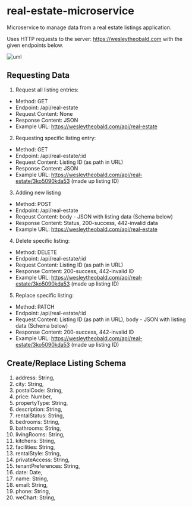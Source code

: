 # real-estate-microservice

Microservice to manage data from a real estate listings application.

Uses HTTP requests to the server: https://wesleytheobald.com with the given endpoints below.

![uml](https://www.dropbox.com/s/u32h93og9wa64mr/UML.png?raw=1)

## Requesting Data

1. Request all listing entries:
- Method: GET
- Endpoint: /api/real-estate
- Request Content: None
- Response Content: JSON
- Example URL: https://wesleytheobald.com/api/real-estate


2. Requesting specific listing entry:
- Method: GET
- Endpoint: /api/real-estate/:id
- Request Content: Listing ID (as path in URL)
- Response Content: JSON
- Example URL: https://wesleytheobald.com/api/real-estate/3ko5090kda53 (made up listing ID)


3. Adding new listing
- Method: POST
- Endpoint: /api/real-estate
- Reqeust Content: body - JSON with listing data (Schema below)
- Response Content: Status, 200-success, 442-invalid data
- Example URL: https://wesleytheobald.com/api/real-estate


4. Delete specific listing:
- Method: DELETE
- Endpoint: /api/real-estate/:id
- Request Content: Listing ID (as path in URL)
- Response Content: 200-success, 442-invalid ID
- Example URL: https://wesleytheobald.com/api/real-estate/3ko5090kda53 (made up listing ID)


5. Replace specific listing:
- Method: PATCH
- Endpoint: /api/real-estate/:id
- Request Content: Listing ID (as path in URL), body - JSON with listing data (Schema below) 
- Response Content: 200-success, 442-invalid ID
- Example URL: https://wesleytheobald.com/api/real-estate/3ko5090kda53 (made up listing ID)


## Create/Replace Listing Schema
1. address: String,
2. city: String,
3. postalCode: String,
4. price: Number,
5. propertyType: String,
6. description: String,
7. rentalStatus: String,
8. bedrooms: String,
9. bathrooms: String,
10. livingRooms: String,
11. kitchens: String,
12. facilities: String,
13. rentalStyle: String,
14. privateAccess: String,
15. tenantPreferences: String,
16. date: Date,
17. name: String,
18. email: String,
19. phone: String,
20. weChart: String,

